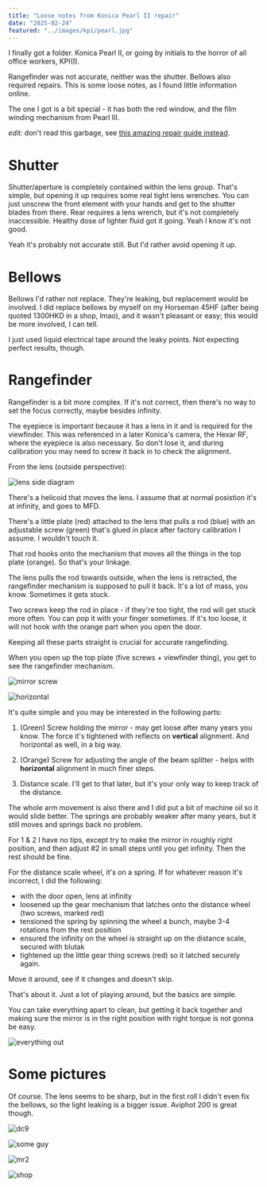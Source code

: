 ```yaml
---
title: "Loose notes from Konica Pearl II repair"
date: "2025-02-24"
featured: "../images/kpi/pearl.jpg"
---
```


I finally got a folder. Konica Pearl II, or going by initials to the horror of all office workers, KPI(I).

Rangefinder was not accurate, neither was the shutter. Bellows also required repairs. This is some loose notes, as I found little information online.

The one I got is a bit special - it has both the red window, and the film winding mechanism from Pearl III.

_edit:_ don't read this garbage, see [this amazing repair guide instead](https://docs.google.com/document/d/1kag2NHxcP0Ke2lymI273vwquD89MvXdMerEnfT2ma6A/edit?tab=t.0).

# Shutter

Shutter/aperture is completely contained within the lens group. That's simple, but opening it up requires some real tight lens wrenches. You can just unscrew the front element with your hands and get to the shutter blades from there. Rear requires a lens wrench, but it's not completely inaccessible. Healthy dose of lighter fluid got it going. Yeah I know it's not good.

Yeah it's probably not accurate still. But I'd rather avoid opening it up.

# Bellows

Bellows I'd rather not replace. They're leaking, but replacement would be involved. I did replace bellows by myself on my Horseman 45HF (after being quoted 1300HKD in a shop, lmao), and it wasn't pleasant or easy; this would be more involved, I can tell.

I just used liquid electrical tape around the leaky points. Not expecting perfect results, though.

# Rangefinder

Rangefinder is a bit more complex. If it's not correct, then there's no way to set the focus correctly, maybe besides infinity.

The eyepiece is important because it has a lens in it and is required for the viewfinder. This was referenced in a later Konica's camera, the Hexar RF, where the eyepiece is also necessary. So don't lose it, and during calibration you may need to screw it back in to check the alignment.

From the lens (outside perspective):

![lens side diagram](../images/kpi/lensside.png)

There's a helicoid that moves the lens. I assume that at normal posistion it's at infinity, and goes to MFD.

There's a little plate (red) attached to the lens that pulls a rod (blue) with an adjustable screw (green) that's glued in place after factory calibration I assume. I wouldn't touch it.

That rod hooks onto the mechanism that moves all the things in the top plate (orange). So that's your linkage.

The lens pulls the rod towards outside, when the lens is retracted, the rangefinder mechanism is supposed to pull it back. It's a lot of mass, you know. Sometimes it gets stuck.

Two screws keep the rod in place - if they're too tight, the rod will get stuck more often. You can pop it with your finger sometimes. If it's too loose, it will not hook with the orange part when you open the door.

Keeping all these parts straight is crucial for accurate rangefinding.

When you open up the top plate (five screws + viewfinder thing), you get to see the rangefinder mechanism.

![mirror screw](../images/kpi/mirror.jpg)

![horizontal](../images/kpi/horizontal.jpg)

It's quite simple and you may be interested in the following parts:

1. (Green) Screw holding the mirror - may get loose after many years you know. The force it's tightened with reflects on **vertical** alignment. And horizontal as well, in a big way.

2. (Orange) Screw for adjusting the angle of the beam splitter - helps with **horizontal** alignment in much finer steps.

3. Distance scale. I'll get to that later, but it's your only way to keep track of the distance.

The whole arm movement is also there and I did put a bit of machine oil so it would slide better. The springs are probably weaker after many years, but it still moves and springs back no problem.

For 1 & 2 I have no tips, except try to make the mirror in roughly right position, and then adjust #2 in small steps until you get infinity. Then the rest should be fine.

For the distance scale wheel, it's on a spring. If for whatever reason it's incorrect, I did the following:

- with the door open, lens at infinity
- loosened up the gear mechanism that latches onto the distance wheel (two screws, marked red)
- tensioned the spring by spinning the wheel a bunch, maybe 3-4 rotations from the rest position
- ensured the infinity on the wheel is straight up on the distance scale, secured with blutak
- tightened up the little gear thing screws (red) so it latched securely again.

Move it around, see if it changes and doesn't skip.

That's about it. Just a lot of playing around, but the basics are simple.

You can take everything apart to clean, but getting it back together and making sure the mirror is in the right position with right torque is not gonna be easy.

![everything out](../images/kpi/allout.jpg)

# Some pictures

Of course. The lens seems to be sharp, but in the first roll I didn't even fix the bellows, so the light leaking is a bigger issue. Aviphot 200 is great though.

![dc9](../images/kpi/pics/dc9.jpg)

![some guy](../images/kpi/pics/guy.jpg)

![mr2](../images/kpi/pics/mr2.jpg)

![shop](../images/kpi/pics/shop.jpg)


